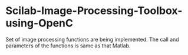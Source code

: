 # Scilab-Image-Processing-Toolbox-using-OpenC

Set of image processing functions are being implemented. The call and parameters of the functions is same as that Matlab. 


